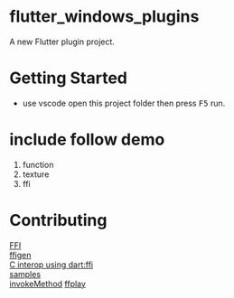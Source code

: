 # flutter_windows_plugins

A new Flutter plugin project.

# Getting Started

* use vscode open this project folder then press <kbd>F5</kbd> run.
#  include follow demo
1. function
2. texture
3. ffi

# Contributing
[FFI](https://juejin.cn/post/6976824832595853342)  
[ffigen](https://pub.dev/packages/ffigen)  
[C interop using dart:ffi](https://dart.dev/guides/libraries/c-interop)  
[samples](https://github.com/flutter/samples)  
[invokeMethod](https://api.flutter.dev/flutter/services/MethodChannel/invokeMethod.html)
[ffplay](https://blog.csdn.net/u013113678/article/details/127990764)